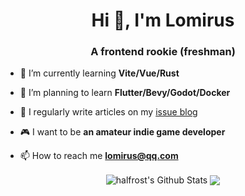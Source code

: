 <h1 align="center">Hi 👋, I'm Lomirus</h1>
<h3 align="center">A frontend rookie (freshman)</h3>

- 🌱 I’m currently learning **Vite/Vue/Rust**

- 🌴 I’m planning to learn **Flutter/Bevy/Godot/Docker**

- 📝 I regularly write articles on my [issue blog](https://github.com/lomirus/issue-blogs/issues)

- 🎮 I want to be **an amateur indie game developer**

- 📫 How to reach me **lomirus@qq.com**

<p align="center">
  <img align="center" src="https://github-readme-stats.vercel.app/api?username=lomirus&show_icons=true&count_private=true&include_all_commits=true&line_height=21" alt="halfrost's Github Stats" />
  <img align="center" src="https://github-readme-stats.vercel.app/api/top-langs/?username=lomirus&hide_langs_below=1&theme=default&line_height=27&layout=compact" />
</p>
